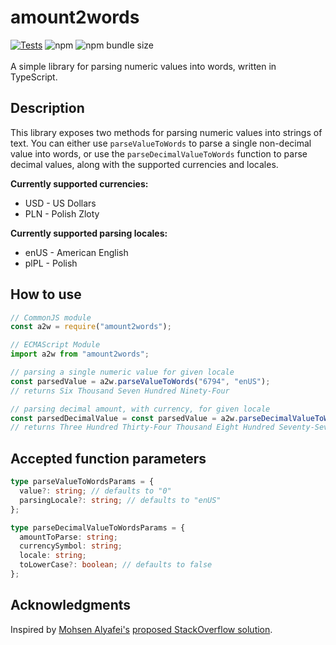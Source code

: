 # amount2words

[![Tests](https://github.com/mateuszgrzybek/amount2words/actions/workflows/unit-tests.yml/badge.svg?branch=master)](https://github.com/mateuszgrzybek/amount2words/actions/workflows/unit-tests.yml) ![npm](https://img.shields.io/npm/v/amount2words) ![npm bundle size](https://img.shields.io/bundlephobia/min/amount2words)\
\
A simple library for parsing numeric values into words, written in TypeScript.

## Description

This library exposes two methods for parsing numeric values into strings of text. You can either use `parseValueToWords` to parse a single non-decimal value into words, or use the `parseDecimalValueToWords` function to parse decimal values, along with the supported currencies and locales.

**Currently supported currencies:**

- USD - US Dollars
- PLN - Polish Zloty

**Currently supported parsing locales:**

- enUS - American English
- plPL - Polish

## How to use

```js
// CommonJS module
const a2w = require("amount2words");

// ECMAScript Module
import a2w from "amount2words";

// parsing a single numeric value for given locale
const parsedValue = a2w.parseValueToWords("6794", "enUS");
// returns Six Thousand Seven Hundred Ninety-Four

// parsing decimal amount, with currency, for given locale
const parsedDecimalValue = const parsedValue = a2w.parseDecimalValueToWords(inputValue, "USD", "enUS");
// returns Three Hundred Thirty-Four Thousand Eight Hundred Seventy-Seven Dollars and Ninety-Nine Cents
```

## Accepted function parameters

```ts
type parseValueToWordsParams = {
  value?: string; // defaults to "0"
  parsingLocale?: string; // defaults to "enUS"
};

type parseDecimalValueToWordsParams = {
  amountToParse: string;
  currencySymbol: string;
  locale: string;
  toLowerCase?: boolean; // defaults to false
};
```

## Acknowledgments

Inspired by [Mohsen Alyafei's](https://github.com/MohsenAlyafei) [proposed StackOverflow solution](https://stackoverflow.com/questions/14766951/transform-numbers-to-words-in-lakh-crore-system/66078290#66078290).
